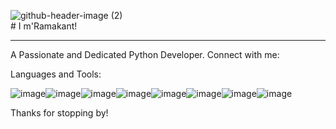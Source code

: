 ![github-header-image (2)](https://github.com/user-attachments/assets/886dd86a-dcc2-462b-b8c6-f983d3b9dc0b)
<br># I m'Ramakant!
________________________________________________________________________________________________________________________________________________________________________________________________________________________
A Passionate and Dedicated Python Developer.
Connect with me:

Languages and Tools:

![image](https://github.com/user-attachments/assets/8146ed1d-68e3-45ac-b1bd-90e96a1175d8)![image](https://github.com/user-attachments/assets/80dd9ab4-5d10-4121-9f76-9872b9c1209f)![image](https://github.com/user-attachments/assets/3ac24402-05c7-4dcf-a020-95994c6fb9b2)![image](https://github.com/user-attachments/assets/0b456858-d06c-4aac-8460-5429b2bfa3ab)![image](https://github.com/user-attachments/assets/f730c6d8-b3c3-49ba-8286-406d44bb8a13)![image](https://github.com/user-attachments/assets/de175956-2e80-4bcf-9ed2-1c95e6764847)![image](https://github.com/user-attachments/assets/bde5afcf-d3c0-4427-b9e2-f9d47ef6350b)![image](https://github.com/user-attachments/assets/0772f7a8-f545-4437-8be1-5146130fd341)



  Thanks for stopping by!



